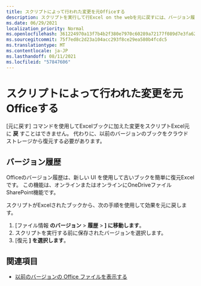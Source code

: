 ```yaml
---
title: スクリプトによって行われた変更を元Officeする
description: スクリプトを実行して行Excel on the webを元に戻すには、バージョン履歴を使用します。
ms.date: 06/29/2021
localization_priority: Normal
ms.openlocfilehash: 361224970a13f7b4b2f380e7970c60289a72177f089d7e3fa621e9a369ef9ce2
ms.sourcegitcommit: 75f7ed8c2d23a104acc293f8ce29ea580b4fcdc5
ms.translationtype: MT
ms.contentlocale: ja-JP
ms.lasthandoff: 08/11/2021
ms.locfileid: "57847606"
---
```

# <a name="undo-the-changes-made-by-office-scripts"></a>スクリプトによって行われた変更を元Officeする

[元に戻す] コマンドを使用してExcelブックに加えた変更をスクリプトExcel元に **戻** すことはできません。 代わりに、以前のバージョンのブックをクラウド ストレージから復元する必要があります。

## <a name="version-history"></a>バージョン履歴

Officeのバージョン履歴は、新しい UI を使用して古いブックを簡単に復元Excelです。 この機能は、オンラインまたはオンラインにOneDriveファイルSharePoint機能です。

スクリプトがExcelされたブックから、次の手順を使用して効果を元に戻します。

1. [ファイル情報 **のバージョン**  >  **履歴**  >  **] に移動します**。
2. スクリプトを実行する前に保存されたバージョンを選択します。
3. [復元 **] を選択します**。

## <a name="see-also"></a>関連項目

- [以前のバージョンの Office ファイルを表示する](https://support.office.com/article/View-previous-versions-of-Office-files-5c1e076f-a9c9-41b8-8ace-f77b9642e2c2#ID0EABBAAA=Web)
